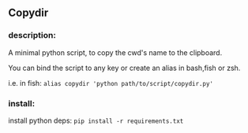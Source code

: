## Copydir

### description:
A minimal python script, to copy the cwd's name to the clipboard.

You can bind the script to any key or create an alias in bash,fish or zsh. 

i.e. in fish: 
```alias copydir 'python path/to/script/copydir.py'```

### install:

install python deps:
```pip install -r requirements.txt```
